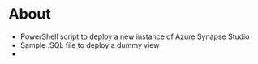 # About
- PowerShell script to deploy a new instance of Azure Synapse Studio
- Sample .SQL file to deploy a dummy view
- 


